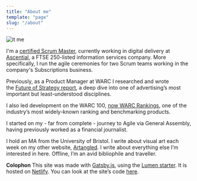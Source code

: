 ```yaml
---
title: "About me"
template: "page"
slug: "/about"
---
```


![it me](/media/headshot.jpg)

I'm a [certified Scrum Master](/media/josephclift_PSMI_certificate.pdf), currently working in digital delivery at [Ascential](https://www.ascential.com/), a FTSE 250-listed information services company. More specifically, I run the agile ceremonies for two Scrum teams working in the company's Subscriptions business.

Previously, as a Product Manager at WARC I researched and wrote the [Future of Strategy report](/media/future-of-strategy.pdf), a deep dive into one of advertising’s most important but least-understood disciplines.

I also led development on the WARC 100, [now WARC Rankings](https://www.warc.com/rankings), one of the industry’s most widely-known ranking and benchmarking products.

I started on my - far from complete - journey to Agile via General Assembly, having previously worked as a financial journalist.

I hold an MA from the University of Bristol. I write about visual art each week on my other website, [Artangled](http://artangled.com). I write about everything else I’m interested in here. Offline, I’m an avid bibliophile and traveller.

**Colophon**
This site was made with [Gatsby.js](https://www.gatsbyjs.org/), using the [Lumen starter](https://github.com/alxshelepenok/gatsby-starter-lumen). It is hosted on [Netlify](https://www.netlify.com/). You can look at the site’s code [here](https://github.com/JMDKC/personal-site).